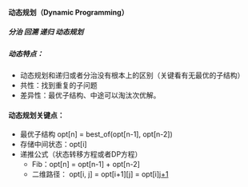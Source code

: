 #### 动态规划（Dynamic Programming）

##### 分治 回溯 递归 动态规划

##### 动态特点：
* 动态规划和递归或者分治没有根本上的区别（关键看有无最优的子结构）
* 共性：找到重复的子问题
* 差异性：最优子结构、中途可以淘汰次优解。

#### 动态规划关键点：

* 最优子结构 opt[n] = best_of(opt[n-1], opt[n-2])
* 存储中间状态：opt[i]
* 递推公式（状态转移方程或者DP方程）
    * Fib：opt[n] = opt[n-1] + opt[n-2]
    * 二维路径： opt[i, j] = opt[i+1][j] = opt[i][j+1](且判断a[i,j]是否为空地)
